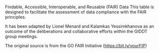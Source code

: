 Findable, Accessible, Interoperable, and Reusable (FAIR) Data
This table is designed to facilitate the assessment of data compliance with the FAIR principles.

It has been adapted by Lionel Menard and Kalamkas Yessimkhanova as an outcome of the deliberations and collaborative efforts within the GIDDT group meetings.

The original source is from the GO FAIR Initiative (https://bit.ly/yourFIP)
